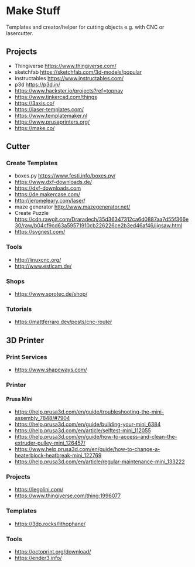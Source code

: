 # Make Stuff

Templates and creator/helper for cutting objects e.g. with CNC or lasercutter.

## Projects

- Thingiverse <https://www.thingiverse.com/>
- sketchfab <https://sketchfab.com/3d-models/popular>
- instructables <https://www.instructables.com/>
- p3d <https://p3d.in/>
- <https://www.hackster.io/projects?ref=topnav>
- <https://www.tinkercad.com/things>
- <https://3axis.co/>
- <https://laser-templates.com/>
- <https://www.templatemaker.nl>
- <https://www.prusaprinters.org/>
- <https://make.co/>

## Cutter

### Create Templates

- boxes.py <https://www.festi.info/boxes.py/>
- <https://www.dxf-downloads.de/>
- <https://dxf-downloads.com>
- <https://de.makercase.com/>
- <http://jeromeleary.com/laser/>
- maze generator <http://www.mazegenerator.net/>
- Create Puzzle <https://cdn.rawgit.com/Draradech/35d36347312ca6d0887aa7d55f366e30/raw/b04cf9cd63a59571910cb226226ce2b3ed46af46/jigsaw.html>
- <https://svgnest.com/>

### Tools

- <http://linuxcnc.org/>
- <http://www.estlcam.de/>

### Shops

- <https://www.sorotec.de/shop/>

### Tutorials

- <https://mattferraro.dev/posts/cnc-router>

## 3D Printer

### Print Services

- <https://www.shapeways.com/>

### Printer

#### Prusa Mini

- <https://help.prusa3d.com/en/guide/troubleshooting-the-mini-assembly_7848/#7904>
- <https://help.prusa3d.com/en/guide/building-your-mini_6384>
- <https://help.prusa3d.com/en/article/selftest-mini_112055>
- <https://help.prusa3d.com/en/guide/how-to-access-and-clean-the-extruder-pulley-mini_126457/>
- <https://www.help.prusa3d.com/en/guide/how-to-change-a-heaterblock-heatbreak-mini_122769>
- <https://help.prusa3d.com/en/article/regular-maintenance-mini_133222>

### Projects

- <https://legolini.com/>
- <https://www.thingiverse.com/thing:1996077>

### Templates

- <https://3dp.rocks/lithophane/>

### Tools

- <https://octoprint.org/download/>
- <https://ender3.info/>
